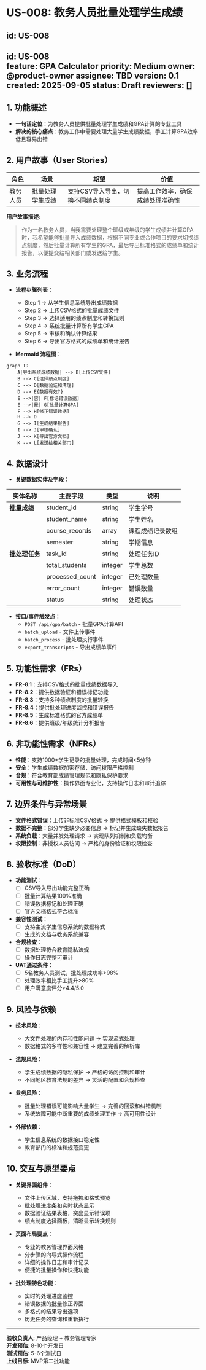 # US-008: 教务人员批量处理学生成绩

id: US-008
---
id: US-008  
feature: GPA Calculator
priority: Medium
owner: @product-owner
assignee: TBD
version: 0.1
created: 2025-09-05
status: Draft
reviewers: []
---

## 1. **功能概述**
- **一句话定位**：为教务人员提供批量处理学生成绩和GPA计算的专业工具
- **解决的核心痛点**：教务工作中需要处理大量学生成绩数据，手工计算GPA效率低且容易出错

## 2. **用户故事（User Stories）**
| 角色 | 场景 | 期望 | 价值 |
| ---- | ---- | ---- | ---- |
| 教务人员 | 批量处理学生成绩 | 支持CSV导入导出，切换不同绩点制度 | 提高工作效率，确保成绩处理准确性 |

**用户故事描述**:
> 作为一名教务人员，当我需要处理整个班级或年级的学生成绩并计算GPA时，我希望能够批量导入成绩数据，根据不同专业或合作项目的要求切换绩点制度，然后批量计算所有学生的GPA，最后导出标准格式的成绩单和统计报告，以便提交给相关部门或发送给学生。

## 3. **业务流程**
- **流程步骤列表**：
  - Step 1 → 从学生信息系统导出成绩数据
  - Step 2 → 上传CSV格式的批量成绩文件
  - Step 3 → 选择适用的绩点制度和转换规则
  - Step 4 → 系统批量计算所有学生GPA
  - Step 5 → 审核和确认计算结果
  - Step 6 → 导出官方格式的成绩单和统计报告

- **Mermaid 流程图**：
```mermaid
graph TD
    A[导出系统成绩数据] --> B[上传CSV文件]
    B --> C[选择绩点制度]
    C --> D[数据验证和清理]
    D --> E{数据有效?}
    E -->|否| F[标记错误数据]
    E -->|是| G[批量计算GPA]
    F --> H[修正错误数据]
    H --> D
    G --> I[生成结果报告]
    I --> J[审核确认]
    J --> K[导出官方文档]
    K --> L[发送给相关部门]
```

## 4. **数据设计**
- **关键数据实体及字段**：

| 实体名称 | 主要字段 | 类型 | 说明 |
|---------|---------|------|------|
| **批量成绩** | student_id | string | 学生学号 |
|  | student_name | string | 学生姓名 |
|  | course_records | array | 课程成绩记录数组 |
|  | semester | string | 学期信息 |
| **批处理任务** | task_id | string | 处理任务ID |
|  | total_students | integer | 学生总数 |
|  | processed_count | integer | 已处理数量 |
|  | error_count | integer | 错误数量 |
|  | status | string | 处理状态 |

- **接口/事件触发点**：
  - `POST /api/gpa/batch` - 批量GPA计算API
  - `batch_upload` - 文件上传事件
  - `batch_process` - 批处理执行事件
  - `export_transcripts` - 导出成绩单事件

## 5. **功能性需求（FRs）**
- **FR-8.1**：支持CSV格式的批量成绩数据导入
- **FR-8.2**：提供数据验证和错误标记功能
- **FR-8.3**：支持多种绩点制度的批量转换
- **FR-8.4**：提供批处理进度监控和错误报告
- **FR-8.5**：生成标准格式的官方成绩单
- **FR-8.6**：提供班级/年级统计分析报告

## 6. **非功能性需求（NFRs）**
- **性能**：支持1000+学生记录的批量处理，完成时间<5分钟
- **安全**：学生成绩数据加密存储，访问权限严格控制
- **合规**：符合教育部成绩管理规范和隐私保护要求
- **可用性与可维护性**：操作界面专业化，支持操作日志和审计追踪

## 7. **边界条件与异常场景**
- **文件格式错误**：上传非标准CSV格式 → 提供格式模板和校验
- **数据不完整**：部分学生缺少必要信息 → 标记并生成缺失数据报告
- **系统负载**：大量并发处理请求 → 实现队列机制和负载均衡
- **权限控制**：非授权人员访问 → 严格的身份验证和权限检查

## 8. **验收标准（DoD）**
- **功能测试**：
  - [ ] CSV导入导出功能完整正确
  - [ ] 批量计算结果100%准确
  - [ ] 错误数据标记和处理正确
  - [ ] 官方文档格式符合标准

- **兼容性测试**：
  - [ ] 支持主流学生信息系统的数据格式
  - [ ] 生成的文档与教务系统兼容

- **合规检查**：
  - [ ] 数据处理符合教育隐私法规
  - [ ] 操作日志完整可审计

- **UAT通过条件**：
  - [ ] 5名教务人员测试，批处理成功率>98%
  - [ ] 处理效率相比手工提升>80%
  - [ ] 用户满意度评分>4.4/5.0

## 9. **风险与依赖**
- **技术风险**：
  - 大文件处理的内存和性能问题 → 实现流式处理
  - 数据格式的多样性和兼容性 → 建立完善的解析库

- **法规风险**：
  - 学生成绩数据的隐私保护 → 严格的访问控制和审计
  - 不同地区教育法规的差异 → 灵活的配置和合规检查

- **业务风险**：
  - 批量处理错误可能影响大量学生 → 完善的回滚和纠错机制
  - 系统故障可能中断重要的成绩处理工作 → 高可用性设计

- **外部依赖**：
  - 学生信息系统的数据接口稳定性
  - 教育部门的标准和规范变更

## 10. **交互与原型要点**
- **关键界面组件**：
  - 文件上传区域，支持拖拽和格式预览
  - 批处理进度条和实时状态显示
  - 数据验证结果表格，突出显示错误项
  - 绩点制度选择面板，清晰显示转换规则

- **页面布局要点**：
  - 专业的教务管理界面风格
  - 分步骤的向导式操作流程
  - 详细的操作日志和审计记录
  - 便捷的批量操作和快捷功能

- **批处理特色功能**：
  - 实时的处理进度监控
  - 错误数据的批量修正界面
  - 多格式的结果导出选项
  - 历史任务的查询和重新执行

---

**验收负责人**: 产品经理 + 教务管理专家  
**开发预估**: 8-10个开发日  
**测试预估**: 5-6个测试日  
**上线目标**: MVP第二批功能